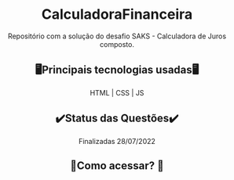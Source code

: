 ﻿<h1 align="center"> CalculadoraFinanceira </h1>
<p align="center">Repositório com a solução do desafio SAKS - Calculadora de Juros composto.</p>
<h2 align="center">🖥️Principais tecnologias usadas🖥️</h2>
<p align="center">HTML | CSS | JS</p>
<h2 align="center">✔️Status das Questões✔️</h2>
<p align="center">Finalizadas 28/07/2022</p>
<h2 align="center">📃Como acessar? 📃</h2>
<p align="center"Acesse o link: https://joaopercio.github.io/CalculadoraFinanceira/</p>
